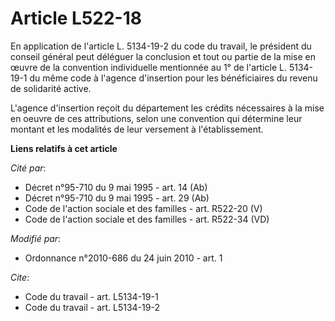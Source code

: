 # Article L522-18

En application de l'article L. 5134-19-2 du code du travail, le président du conseil général peut déléguer la conclusion et
tout ou partie de la mise en œuvre de la convention individuelle mentionnée au 1° de l'article L. 5134-19-1 du même code à
l'agence d'insertion pour les bénéficiaires du revenu de solidarité active.

L'agence d'insertion reçoit du département les crédits nécessaires à la mise en oeuvre de ces attributions, selon une
convention qui détermine leur montant et les modalités de leur versement à l'établissement.

**Liens relatifs à cet article**

_Cité par_:

  - Décret n°95-710 du 9 mai 1995 - art. 14 (Ab)
  - Décret n°95-710 du 9 mai 1995 - art. 29 (Ab)
  - Code de l'action sociale et des familles - art. R522-20 (V)
  - Code de l'action sociale et des familles - art. R522-34 (VD)

_Modifié par_:

  - Ordonnance n°2010-686 du 24 juin 2010 - art. 1

_Cite_:

  - Code du travail - art. L5134-19-1
  - Code du travail - art. L5134-19-2
